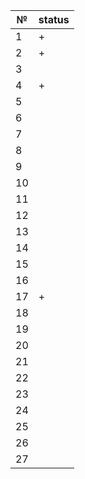 | № | status |
| - | - |
|1| + |   
|2| + |   
|3|  |   
|4| + |   
|5|  |   
|6|  |   
|7|  |   
|8|  |   
|9|  |   
|10|  |  
|11|  |  
|12|  |  
|13|  |  
|14|  |
|15|  |
|16|  |
|17| + |
|18|  |
|19|  |
|20|  |
|21|  |
|22|  |
|23|  |
|24|  |
|25|  |
|26|  |
|27|  |
